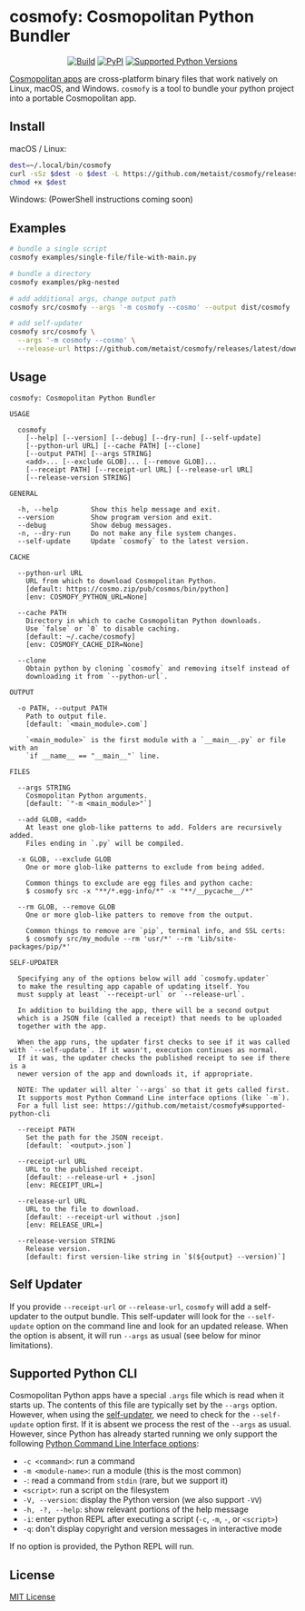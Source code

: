 # cosmofy: Cosmopolitan Python Bundler

<p align="center">
  <a href="https://github.com/metaist/cosmofy/actions/workflows/ci.yaml"><img alt="Build" src="https://img.shields.io/github/actions/workflow/status/metaist/cosmofy/.github/workflows/ci.yaml?branch=main&logo=github"/></a>
  <a href="https://pypi.org/project/cosmofy"><img alt="PyPI" src="https://img.shields.io/pypi/v/cosmofy.svg?color=blue" /></a>
  <a href="https://pypi.org/project/cosmofy"><img alt="Supported Python Versions" src="https://img.shields.io/pypi/pyversions/cosmofy" /></a>
</p>

[Cosmopolitan apps](https://github.com/jart/cosmopolitan) are cross-platform binary files that work natively on Linux, macOS, and Windows. `cosmofy` is a tool to bundle your python project into a portable Cosmopolitan app.

## Install

macOS / Linux:

```bash
dest=~/.local/bin/cosmofy
curl -sSz $dest -o $dest -L https://github.com/metaist/cosmofy/releases/latest/download/cosmofy
chmod +x $dest
```

Windows: (PowerShell instructions coming soon)

## Examples

```bash
# bundle a single script
cosmofy examples/single-file/file-with-main.py

# bundle a directory
cosmofy examples/pkg-nested

# add additional args, change output path
cosmofy src/cosmofy --args '-m cosmofy --cosmo' --output dist/cosmofy

# add self-updater
cosmofy src/cosmofy \
  --args '-m cosmofy --cosmo' \
  --release-url https://github.com/metaist/cosmofy/releases/latest/download/cosmofy
```

## Usage

<!--[[[cog
from cosmofy.args import USAGE
doc = USAGE.replace('COSMOFY_CACHE_DIR=/home/lev/.cache/cosmofy', 'COSMOFY_CACHE_DIR=~/.cache/cosmofy')
cog.outl(f"\n```text\n{doc}```\n")
]]]-->

```text
cosmofy: Cosmopolitan Python Bundler

USAGE

  cosmofy
    [--help] [--version] [--debug] [--dry-run] [--self-update]
    [--python-url URL] [--cache PATH] [--clone]
    [--output PATH] [--args STRING]
    <add>... [--exclude GLOB]... [--remove GLOB]...
    [--receipt PATH] [--receipt-url URL] [--release-url URL]
    [--release-version STRING]

GENERAL

  -h, --help        Show this help message and exit.
  --version         Show program version and exit.
  --debug           Show debug messages.
  -n, --dry-run     Do not make any file system changes.
  --self-update     Update `cosmofy` to the latest version.

CACHE

  --python-url URL
    URL from which to download Cosmopolitan Python.
    [default: https://cosmo.zip/pub/cosmos/bin/python]
    [env: COSMOFY_PYTHON_URL=None]

  --cache PATH
    Directory in which to cache Cosmopolitan Python downloads.
    Use `false` or `0` to disable caching.
    [default: ~/.cache/cosmofy]
    [env: COSMOFY_CACHE_DIR=None]

  --clone
    Obtain python by cloning `cosmofy` and removing itself instead of
    downloading it from `--python-url`.

OUTPUT

  -o PATH, --output PATH
    Path to output file.
    [default: `<main_module>.com`]

    `<main_module>` is the first module with a `__main__.py` or file with an
    `if __name__ == "__main__"` line.

FILES

  --args STRING
    Cosmopolitan Python arguments.
    [default: `"-m <main_module>"`]

  --add GLOB, <add>
    At least one glob-like patterns to add. Folders are recursively added.
    Files ending in `.py` will be compiled.

  -x GLOB, --exclude GLOB
    One or more glob-like patterns to exclude from being added.

    Common things to exclude are egg files and python cache:
    $ cosmofy src -x "**/*.egg-info/*" -x "**/__pycache__/*"

  --rm GLOB, --remove GLOB
    One or more glob-like patters to remove from the output.

    Common things to remove are `pip`, terminal info, and SSL certs:
    $ cosmofy src/my_module --rm 'usr/*' --rm 'Lib/site-packages/pip/*'

SELF-UPDATER

  Specifying any of the options below will add `cosmofy.updater`
  to make the resulting app capable of updating itself. You
  must supply at least `--receipt-url` or `--release-url`.

  In addition to building the app, there will be a second output
  which is a JSON file (called a receipt) that needs to be uploaded
  together with the app.

  When the app runs, the updater first checks to see if it was called with `--self-update`. If it wasn't, execution continues as normal.
  If it was, the updater checks the published receipt to see if there is a
  newer version of the app and downloads it, if appropriate.

  NOTE: The updater will alter `--args` so that it gets called first.
  It supports most Python Command Line interface options (like `-m`).
  For a full list see: https://github.com/metaist/cosmofy#supported-python-cli

  --receipt PATH
    Set the path for the JSON receipt.
    [default: `<output>.json`]

  --receipt-url URL
    URL to the published receipt.
    [default: --release-url + .json]
    [env: RECEIPT_URL=]

  --release-url URL
    URL to the file to download.
    [default: --receipt-url without .json]
    [env: RELEASE_URL=]

  --release-version STRING
    Release version.
    [default: first version-like string in `$(${output} --version)`]
```

<!--[[[end]]]-->

## Self Updater

If you provide `--receipt-url` or `--release-url`, `cosmofy` will add a self-updater
to the output bundle. This self-updater will look for the `--self-update` option on the command line and look for an updated release. When the option is absent, it will run `--args` as usual (see below for minor limitations).

## Supported Python CLI

Cosmopolitan Python apps have a special `.args` file which is read when it starts up. The contents of this file are typically set by the `--args` option. However,
when using the [self-updater](#self-updater), we need to check for the
`--self-update` option first. If it is absent we process the rest of the `--args`
as usual. However, since Python has already started running we only support the
following [Python Command Line Interface options](https://docs.python.org/3/using/cmdline.html):

- `-c <command>`: run a command
- `-m <module-name>`: run a module (this is the most common)
- `-`: read a command from `stdin` (rare, but we support it)
- `<script>`: run a script on the filesystem
- `-V, --version`: display the Python version (we also support `-VV`)
- `-h, -?, --help`: show relevant portions of the help message
- `-i`: enter python REPL after executing a script (`-c`, `-m`, `-`, or `<script>`)
- `-q`: don't display copyright and version messages in interactive mode

If no option is provided, the Python REPL will run.

## License

[MIT License](https://github.com/metaist/cosmofy/blob/main/LICENSE.md)
